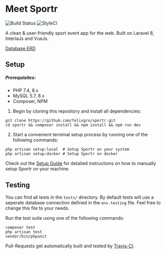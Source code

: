 # Meet Sportr

![Build Status](https://img.shields.io/travis/com/felixgro/sportr/master?style=flat-square) ![StyleCI](https://github.styleci.io/repos/329913094/shield?branch=master)

A clean & user-friendly sport event app for the web.
Built on Laravel 8, InteriaJs and VueJs.

[Database ERD](https://dbdiagram.io/d/5fa92e763a78976d7b7b1af0)

## Setup
##### Prerequisites:
- PHP 7.4, 8.x
- MySQL 5.7, 8.x
- Composer, NPM

1.  Begin by cloning this repository and install all dependencies:
```shell
git clone https://github.com/felixgro/sportr.git
cd sportr && composer install && npm install && npm run dev
```
2. Start a convenient terminal setup process by running one of the following commands:
```shell
php artisan setup:local  # Setup Sportr on your system
php artisan setup:docker # Setup Sportr on docker
```

Check out the [Setup Guide](docs/SetupGuide.md) for detailed instructions on how to manually setup Sportr on your machine.

## Testing
You can find all tests in the `tests/` directory. By default tests will use a seperate database connection defined in the `env.testing` file. Feel free to change this file to your needs.

Run the test suite using one of the following commands:
```
composer test
php artisan test
vendor/bin/phpunit
```

Pull-Requests get automatically built and tested by [Travis-CI](https://www.travis-ci.com).
